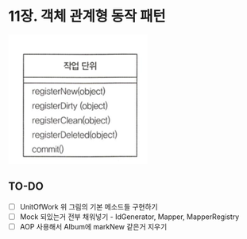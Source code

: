 # 11장. 객체 관계형 동작 패턴

![unit_of_work](.README_images/unit_of_work.png)

## TO-DO

- [ ] UnitOfWork 위 그림의 기본 메소드들 구현하기
- [ ] Mock 되있는거 전부 채워넣기 - IdGenerator, Mapper, MapperRegistry
- [ ] AOP 사용해서 Album에 markNew 같은거 지우기